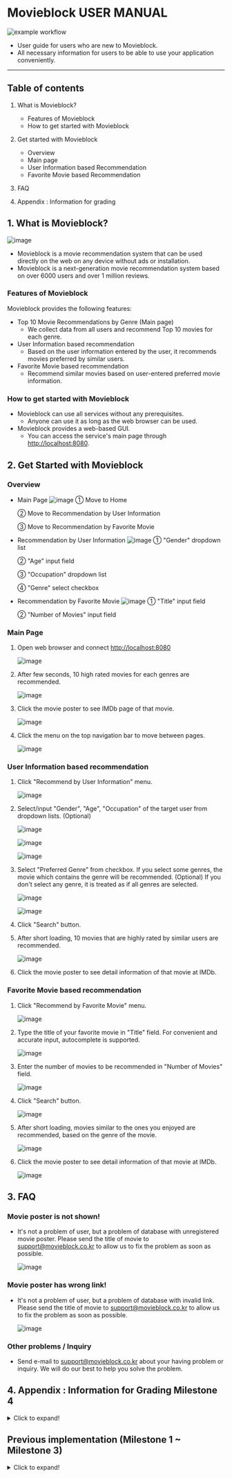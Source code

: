 # Movieblock USER MANUAL

![example workflow](https://github.com/rocky112358/UNIST_CSE364_Group2/actions/workflows/maven.yml/badge.svg)
* User guide for users who are new to Movieblock.
* All necessary information for users to be able to use your application conveniently.

---

## Table of contents
1. What is Movieblock?
    - Features of Movieblock
    - How to get started with Movieblock

2. Get started with Movieblock
    - Overview
    - Main page
    - User Information based Recommendation
    - Favorite Movie based Recommendation

3. FAQ

4. Appendix : Information for grading

## 1. What is Movieblock?
![image](https://user-images.githubusercontent.com/17242507/122660827-79f52600-d1bf-11eb-8aae-2599b7453065.png)
- Movieblock is a movie recommendation system that can be used directly on the web on any device without ads or installation.
- Movieblock is a next-generation movie recommendation system based on over 6000 users and over 1 million reviews.

### Features of Movieblock
Movieblock provides the following features:
- Top 10 Movie Recommendations by Genre (Main page)
    - We collect data from all users and recommend Top 10 movies for each genre.
- User Information based recommendation
    - Based on the user information entered by the user, it recommends movies preferred by similar users.
- Favorite Movie based recommendation
    - Recommend similar movies based on user-entered preferred movie information.

### How to get started with Movieblock
- Movieblock can use all services without any prerequisites.
    - Anyone can use it as long as the web browser can be used.
- Movieblock provides a web-based GUI.
    - You can access the service's main page through [http://localhost:8080](http://localhost:8080/).

## 2. Get Started with Movieblock

### Overview

- Main Page
    ![image](https://user-images.githubusercontent.com/32671177/122660997-efadc180-d1c0-11eb-91c5-680d3de1b623.png)
    ① Move to Home
    
    ② Move to Recommendation by User Information
    
    ③ Move to Recommendation by Favorite Movie

- Recommendation by User Information
    ![image](https://user-images.githubusercontent.com/32671177/122661004-05bb8200-d1c1-11eb-80ec-001ca50e09f6.png)
    ① "Gender" dropdown list

    ② "Age" input field

    ③ "Occupation" dropdown list

    ④ "Genre" select checkbox

- Recommendation by Favorite Movie
    ![image](https://user-images.githubusercontent.com/32671177/122663109-1674f380-d1d3-11eb-98d2-50779991ae30.png)
    ① "Title" input field

    ② "Number of Movies" input field
### Main Page

1. Open web browser and connect [http://localhost:8080](http://localhost:8080/index.html%EC%9C%BC%EB%A1%9C)

    ![image](https://user-images.githubusercontent.com/32671177/122661063-7793cb80-d1c1-11eb-8004-ea6dcf67ed61.png)

2. After few seconds, 10 high rated movies for each genres are recommended.

    ![image](https://user-images.githubusercontent.com/32671177/122661099-ce99a080-d1c1-11eb-921a-f881f51f7daa.png)

3. Click the movie poster to see IMDb page of that movie.

    ![image](https://user-images.githubusercontent.com/32671177/122661078-9befa800-d1c1-11eb-961a-15cc5e1a7f5f.png)

4. Click the menu on the top navigation bar to move between pages.

    ![image](https://user-images.githubusercontent.com/32671177/122661081-a316b600-d1c1-11eb-83ef-5d3b2b018e27.png)

### User Information based recommendation

1. Click "Recommend by User Information" menu.

    ![image](https://user-images.githubusercontent.com/32671177/122661138-351ebe80-d1c2-11eb-8c0e-c006418094ee.png)

2. Select/input "Gender", "Age", "Occupation" of the target user from dropdown lists. (Optional)

    ![image](https://user-images.githubusercontent.com/32671177/122661150-45cf3480-d1c2-11eb-86cc-f2c45cff2531.png)

    ![image](https://user-images.githubusercontent.com/32671177/122661153-4cf64280-d1c2-11eb-8921-c209c595d5ec.png)

    ![image](https://user-images.githubusercontent.com/32671177/122661159-54b5e700-d1c2-11eb-9430-bcc17cf6cdd4.png)

3. Select "Preferred Genre" from checkbox. If you select some genres, the movie which contains the genre will be recommended. (Optional) If you don't select any genre, it is treated as if all genres are selected.

    ![image](https://user-images.githubusercontent.com/32671177/122661196-921a7480-d1c2-11eb-83e2-f3215c761eb1.png)
    
    ![image](https://user-images.githubusercontent.com/32671177/122661202-9fcffa00-d1c2-11eb-8d21-2930cda61d8c.png)

4. Click "Search" button.
5. After short loading, 10 movies that are highly rated by similar users are recommended.

    ![image](https://user-images.githubusercontent.com/32671177/122661210-af4f4300-d1c2-11eb-9e3e-55a5d3bde002.png)

6. Click the movie poster to see detail information of that movie at IMDb.

### Favorite Movie based recommendation

1. Click "Recommend by Favorite Movie" menu.

    ![image](https://user-images.githubusercontent.com/32671177/122661316-fdb11180-d1c3-11eb-9d40-5eee8dd1f3a4.png)

2. Type the title of your favorite movie in "Title" field. For convenient and accurate input, autocomplete is supported.

    ![image](https://user-images.githubusercontent.com/32671177/122661319-07d31000-d1c4-11eb-82ed-04497ad15569.png)

3. Enter the number of movies to be recommended in "Number of Movies" field.

    ![image](https://user-images.githubusercontent.com/32671177/122661322-13263b80-d1c4-11eb-80ae-13b596f17d82.png)

4. Click "Search" button.

    ![image](https://user-images.githubusercontent.com/32671177/122661330-2fc27380-d1c4-11eb-9eeb-528005dec8a2.png)

5. After short loading, movies similar to the ones you enjoyed are recommended, based on the genre of the movie.

    ![image](https://user-images.githubusercontent.com/32671177/122661336-38b34500-d1c4-11eb-88ee-6ae3fde855e6.png)

6. Click the movie poster to see detail information of that movie at IMDb.

    ![image](https://user-images.githubusercontent.com/32671177/122661343-4072e980-d1c4-11eb-976f-6a64e8450018.png)

## 3. FAQ

### Movie poster is not shown!

- It's not a problem of user, but a problem of database with unregistered movie poster. Please send the title of movie to [support@movieblock.co.kr](mailto:support@movieblock.co.kr) to allow us to fix the problem as soon as possible.

    ![image](https://user-images.githubusercontent.com/32671177/122661357-6a2c1080-d1c4-11eb-9e34-476c5083f72e.png)

### Movie poster has wrong link!

- It's not a problem of user, but a problem of database with invalid link. Please send the title of movie to [support@movieblock.co.kr](mailto:support@movieblock.co.kr) to allow us to fix the problem as soon as possible.

    ![image](https://user-images.githubusercontent.com/32671177/122661360-72844b80-d1c4-11eb-8669-9a5360275276.png)

### Other problems / Inquiry

- Send e-mail to [support@movieblock.co.kr](mailto:support@movieblock.co.kr) about your having problem or inquiry. We will do our best to help you solve the problem.

## 4. Appendix : Information for Grading Milestone 4
<details>
  <summary> Click to expand! </summary>

### Structure of Program
```bash
.
├── data
│   ├── links.dat
│   ├── movies.dat
│   ├── ratings.dat
│   └── users.dat
├── Dockerfile
├── pom.xml
├── README.md
├── ROOT.war
├── run.sh
└── src
    ├── main
    │   ├── java
    │   │   └── se
    │   │       └── group2
    │   │           ├── ApiError.java
    │   │           ├── Application.java
    │   │           ├── CsvToMongoJob.java
    │   │           ├── InvalidInputException.java
    │   │           ├── LinkFieldSetMapper.java
    │   │           ├── Link.java
    │   │           ├── LinkRepository.java
    │   │           ├── MovieblockController.java
    │   │           ├── Movieblock.java
    │   │           ├── MovieFieldSetMapper.java
    │   │           ├── Movie.java
    │   │           ├── MoviePosterFieldSetMapper.java
    │   │           ├── MoviePoster.java
    │   │           ├── MoviePosterRepository.java
    │   │           ├── MovieRecommendationInput.java
    │   │           ├── MovieRepository.java
    │   │           ├── RatingFieldSetMapper.java
    │   │           ├── Rating.java
    │   │           ├── RatingRepository.java
    │   │           ├── RecommendationEngine.java
    │   │           ├── RecommendationOutput.java
    │   │           ├── UserFieldSetMapper.java
    │   │           ├── User.java
    │   │           ├── UserRecommendationInput.java
    │   │           └── UserRepository.java
    │   └── resources
    │       ├── application.properties
    │       ├── links.csv
    │       ├── movie_poster.csv
    │       ├── movies.csv
    │       ├── public
    │       │   ├── favorite.html
    │       │   ├── index.css
    │       │   ├── index.html
    │       │   └── user.html
    │       ├── ratings.csv
    │       └── users.csv
    └── test
        └── java
            └── se
                └── group2
                    ├── ApplicationIT.java
                    ├── MovieblockControllerTest.java
                    ├── MovieblockTest.java
                    └── RecommendationEngineTest.java

12 directories, 48 files
```
### How to check the milestone
#### For part 1
* DB setup can be checked in the same way as part2 and part3

#### How to check part 1 with run.sh (optional)

(1) Server-side
```
$ docker build -t mile4 .
$ docker run -it -p 8080:8080 mile4 /bin/bash
root@06bec8c66c26:~/project# . run.sh
```

(2) Client-side (Another Terminal)
```
curl http://localhost:8080/movies
```

#### For part 2, part 3
(1) Server-side
```bash
$ docker build -t mile4 .
$ docker run -d -p 8080:8080 mile4
```

```bash
$ ls
Dockerfile ROOT.war run.sh

$ docker build -t mile4 .
Sending build context to Docker daemon  108.9MB
Step 1/27 : FROM ubuntu:20.04
 ---> 4dd97cefde62
Step 2/27 : ARG DEBIAN_FRONTEND="noninteractive"
 ---> Running in 4224998c0774
Removing intermediate container 4224998c0774
 ---> 716a51198913
Step 3/27 : RUN apt-get update
 ---> Running in bdca8ee19ed2
Get:1 http://archive.ubuntu.com/ubuntu focal InRelease [265 kB]
Get:2 http://security.ubuntu.com/ubuntu focal-security InRelease [114 kB]
Get:3 http://security.ubuntu.com/ubuntu focal-security/main amd64 Packages [884 kB]

...

Step 24/27 : RUN echo '/bin/bash' >> /root/project/start.sh
 ---> Running in 6bc70a4bbb5a
Removing intermediate container 6bc70a4bbb5a
 ---> 956a7ee482f4
Step 25/27 : RUN chmod a+x /root/project/start.sh
 ---> Running in 986164284b09
Removing intermediate container 986164284b09
 ---> 7e4d31c69f93
Step 26/27 : CMD ["/root/project/start.sh"]
 ---> Running in 45054729980b
Removing intermediate container 45054729980b
 ---> cb62209adee9
Step 27/27 : ENTRYPOINT ["/bin/bash", "-c"]
 ---> Running in bb51892c77ba
Removing intermediate container bb51892c77ba
 ---> 6a199c37b69c
Successfully built 6a199c37b69c
Successfully tagged mile4:latest

$ docker run -d -p 8080:8080 mile4
f0f9d1ec307b1bd009b9fe287d1409b2760049a3eafc97ed059d3507a203c51f

$
```

(2) Client-side
* Access Movieblock in a web browser by visiting http://localhost:8080/

#### For part 4
Check 
* https://github.com/rocky112358/UNIST_CSE364_Group2/tree/main/.github/workflows
* https://github.com/rocky112358/UNIST_CSE364_Group2/commits/main

#### For part 5
Read
* https://github.com/rocky112358/UNIST_CSE364_Group2/blob/main/README.md
    
</details>

## Previous implementation (Milestone 1 ~ Milestone 3)
<details>
  <summary> Click to expand! </summary>

## ~~Milestone 3~~ (Deprecated)
<details>
  <summary> Click to expand! </summary>

> **This program no longer behaves like **How to run the program** described below in the lastest commit. (as of June 20, 2021)**
> **This version is tagged as "milestone-3" and you may checkout if you like.**
    
### What did we do
#### Repository structure
```
.
├── data
│   ├── links.dat
│   ├── movies.dat
│   ├── ratings.dat
│   └── users.dat
├── Dockerfile
├── pom.xml
├── README.md
├── run.sh
└── src
    ├── main
    │   └── java
    │       └── se
    │           └── group2
    │               ├── ApiError.java
    │               ├── Application.java
    │               ├── InvalidInputException.java
    │               ├── MovieblockController.java
    │               ├── Movieblock.java
    │               ├── MovieRecommendationInput.java
    │               ├── RecommendationEngine.java
    │               ├── RecommendationOutput.java
    │               └── UserRecommendationInput.java
    └── test
        └── java
            └── se
                └── group2
                    ├── ApplicationIT.java
                    ├── MovieblockControllerTest.java
                    ├── MovieblockTest.java
                    └── RecommendationEngineTest.java

10 directories, 21 files
```
We implemented REST APIs for recommending movies using Spring Framework.

### How our recommendation algorithm works

#### About implementation
The recommendation algorithm is almost the same as in Milestone 2. ([Algorithm Description](https://github.com/rocky112358/UNIST_CSE364_Group2/tree/main#about-our-algorithm-design
)) 

One difference is that when a movie title is entered as the input, it looks for the genre of the movie in `movies.dat` and recommends popular movies of the genre regardless of gender, age, or occupation.

If a limit is given, "limit" number of movies are printed, chosen from most popular. If not, top 10 movies are printed by default.

### How to install the program
1. Download Dockerfile and run.sh from Blackboard.

2. Put dockerfile and run.sh in the same directory path, build the image, and run the container.
```text
$ docker build -t milestone3 .

Sending build context to Docker daemon  31.44MB
Step 1/9 : FROM ubuntu:20.04
 ---> 4dd97cefde62
Step 2/9 : ARG DEBIAN_FRONTEND="noninteractive"
 ---> Running in 008b87e642bb
Removing intermediate container 008b87e642bb
 ---> 9b39fb815563
Step 3/9 : RUN apt-get update
 ---> Running in 66b60d257f60
Get:1 http://security.ubuntu.com/ubuntu focal-security InRelease [114 kB]
Get:2 http://archive.ubuntu.com/ubuntu focal InRelease [265 kB]
Get:3 http://security.ubuntu.com/ubuntu focal-security/main amd64 Packages [829 kB]
Get:4 http://archive.ubuntu.com/ubuntu focal-updates InRelease [114 kB]
Get:5 http://security.ubuntu.com/ubuntu focal-security/universe amd64 Packages [716 kB]
Get:6 http://security.ubuntu.com/ubuntu focal-security/restricted amd64 Packages [274 kB]
Get:7 http://security.ubuntu.com/ubuntu focal-security/multiverse amd64 Packages [27.6 kB]
Get:8 http://archive.ubuntu.com/ubuntu focal-backports InRelease [101 kB]
Get:9 http://archive.ubuntu.com/ubuntu focal/main amd64 Packages [1275 kB]
Get:10 http://archive.ubuntu.com/ubuntu focal/multiverse amd64 Packages [177 kB]
Get:11 http://archive.ubuntu.com/ubuntu focal/universe amd64 Packages [11.3 MB]
Get:12 http://archive.ubuntu.com/ubuntu focal/restricted amd64 Packages [33.4 kB]
Get:13 http://archive.ubuntu.com/ubuntu focal-updates/restricted amd64 Packages [299 kB]
Get:14 http://archive.ubuntu.com/ubuntu focal-updates/main amd64 Packages [1246 kB]
Get:15 http://archive.ubuntu.com/ubuntu focal-updates/multiverse amd64 Packages [29.8 kB]
Get:16 http://archive.ubuntu.com/ubuntu focal-updates/universe amd64 Packages [973 kB]
Get:17 http://archive.ubuntu.com/ubuntu focal-backports/universe amd64 Packages [4305 B]
Fetched 17.8 MB in 7s (2722 kB/s)
Reading package lists...
Removing intermediate container 66b60d257f60
 ---> 6e63a3a16227
Step 4/9 : RUN apt-get -y install vim git openjdk-11-jdk maven curl

...

done.
done.
Removing intermediate container 7fda52e27c8a
 ---> 7419a62837c9
Step 5/9 : RUN mkdir -p /root/project
 ---> Running in c7e1f4572294
Removing intermediate container c7e1f4572294
 ---> 1cb22177da3c
Step 6/9 : WORKDIR /root/project
 ---> Running in 5083ce0a8d8c
Removing intermediate container 5083ce0a8d8c
 ---> fa78bbfdeffd
Step 7/9 : COPY run.sh /root/project
 ---> 5b7a4d166652
Step 8/9 : RUN chmod 755 run.sh
 ---> Running in 7e4030ce7ab5
Removing intermediate container 7e4030ce7ab5
 ---> e750116ef5ec
Step 9/9 : RUN /bin/bash
 ---> Running in dd6a09bd56f3
Removing intermediate container dd6a09bd56f3
 ---> 8c2337ae710e
Successfully built 8c2337ae710e
Successfully tagged milestone3:latest

$ docker run -it milestone3
root@6738818f1e19:~/project#

```
3. Execute run.sh in container. (About 10 minutes)
```text
root@[containerID]:~/project# . run.sh 
Cloning into 'UNIST_CSE364_Group2'...
Username for 'https://github.com': [your username]
Password for 'https://[your username]@github.com': [your password]

...

[INFO] Building jar: /root/project/UNIST_CSE364_Group2/target/cse364-project-1.0-SNAPSHOT-jar-with-dependencies.jar
[INFO] ------------------------------------------------------------------------
[INFO] BUILD SUCCESS
[INFO] ------------------------------------------------------------------------
[INFO] Total time:  06:38 min
[INFO] Finished at: 2021-05-24T14:25:00Z
[INFO] ------------------------------------------------------------------------


  .   ____          _            __ _ _
 /\\ / ___'_ __ _ _(_)_ __  __ _ \ \ \ \
( ( )\___ | '_ | '_| | '_ \/ _` | \ \ \ \
 \\/  ___)| |_)| | | | | || (_| |  ) ) ) )
  '  |____| .__|_| |_|_| |_\__, | / / / /
 =========|_|==============|___/=/_/_/_/
 :: Spring Boot ::       (v2.3.10.RELEASE)

2021-05-24 14:25:01.675  INFO 522 --- [           main] se.group2.Application                    : Starting Application on 6738818f1e19 with PID 522 (/root/project/UNIST_CSE364_Group2/target/cse364-project-1.0-SNAPSHOT.jar started by root in /root/project/UNIST_CSE364_Group2)
2021-05-24 14:25:01.678  INFO 522 --- [           main] se.group2.Application                    : No active profile set, falling back to default profiles: default
2021-05-24 14:25:02.629  INFO 522 --- [           main] o.s.b.w.embedded.tomcat.TomcatWebServer  : Tomcat initialized with port(s): 8080 (http)
2021-05-24 14:25:02.641  INFO 522 --- [           main] o.apache.catalina.core.StandardService   : Starting service [Tomcat]
2021-05-24 14:25:02.642  INFO 522 --- [           main] org.apache.catalina.core.StandardEngine  : Starting Servlet engine: [Apache Tomcat/9.0.45]
2021-05-24 14:25:02.705  INFO 522 --- [           main] o.a.c.c.C.[Tomcat].[localhost].[/]       : Initializing Spring embedded WebApplicationContext
2021-05-24 14:25:02.705  INFO 522 --- [           main] w.s.c.ServletWebServerApplicationContext : Root WebApplicationContext: initialization completed in 972 ms
2021-05-24 14:25:02.887  INFO 522 --- [           main] o.s.s.concurrent.ThreadPoolTaskExecutor  : Initializing ExecutorService 'applicationTaskExecutor'
2021-05-24 14:25:03.032  INFO 522 --- [           main] o.s.b.w.embedded.tomcat.TomcatWebServer  : Tomcat started on port(s): 8080 (http) with context path ''
2021-05-24 14:25:03.044  INFO 522 --- [           main] se.group2.Application                    : Started Application in 1.752 seconds (JVM running for 2.123)
...
```

### How to run the program
1. After installing the program, you need to access another terminal session in the same server.
2. Check if docker container which is running Spring web server is running normally by using another terminal.
3. Approach to docker container by using command below in another terminal.
```
docker ps - a | grep image_name
docker exec -it container_name bash
```
![image](https://user-images.githubusercontent.com/17242507/119365548-fbee4e00-bcea-11eb-910e-9c58658f297b.png)

4. You can use recommendation system using curl command in docker container.
> Please note that the URL address changes depending on which function you are using.

#### Part I: Recommend Top 10 movies given user data (gender, age, occupation, genres)
```
# In part I, given a user data, It provides a REST API that shows a list of top 10 recommended movies for a given user.

curl -X GET http://localhost:8080/users/recommendations -H 'Content-type:application/json' -d '{"gender": user_gender, "age": user_age, "occupation": user_occupation, "genres": user_genres}'
```
* In part I, "gender", "age", "occupation", "genres" must be all listed. If not, error will be returned.
```
# Missing Gender
root@c910a6e3e87b:~/project# curl -X GET http://localhost:8080/users/recommendations -H 'Content-type:application/json' -d '{"age": "25", "occupation": "Grad student", "genres": "Action|War"}'
{"error":"invalid input","message":"Error: Gender input is not given","statusCode":400}

# Missing Age
root@c910a6e3e87b:~/project# curl -X GET http://localhost:8080/users/recommendations -H 'Content-type:application/json' -d '{"gender": "F", "occupation": "Grad student", "genres": "Action|War"}'
{"error":"invalid input","message":"Error: Age input is not given","statusCode":400}

# Missing occupation
root@c910a6e3e87b:~/project# curl -X GET http://localhost:8080/users/recommendations -H 'Content-type:application/json' -d '{"gender": "F", "age": "25", "genres": "Action|War"}'
{"error":"invalid input","message":"Error: Occupation input is not given","statusCode":400}

# Missing Genres
root@c910a6e3e87b:~/project# curl -X GET http://localhost:8080/users/recommendations -H 'Content-type:application/json' -d '{"gender": "F", "age": "25", "occupation": "Grad student"}'
{"error":"invalid input","message":"Error: Genres input is not given","statusCode":400}
```

* In Part I, If you want to search all cases, use "" for user data on any field.
```
root@c910a6e3e87b:~/project# curl -X GET http://localhost:8080/users/recommendations -H 'Content-type:application/json' -d '{"gender": "", "age": "", "occupation": "", "genres": ""}'
[{"title":"I Am Cuba (Soy Cuba/Ya Kuba) (1964)","genres":"drama","imdb":"http://www.imdb.com/title/tt0058604"},{"title":"Lamerica (1994)","genres":"drama","imdb":"http://www.imdb.com/title/tt0110299"},{"title":"Apple, The (Sib) (1998)","genres":"drama","imdb":"http://www.imdb.com/title/tt0156901"},{"title":"Sanjuro (1962)","genres":"action|adventure","imdb":"http://www.imdb.com/title/tt0056443"},{"title":"Seven Samurai (The Magnificent Seven) (Shichinin no samurai) (1954)","genres":"action|drama","imdb":"http://www.imdb.com/title/tt0047478"},{"title":"Shawshank Redemption, The (1994)","genres":"drama","imdb":"http://www.imdb.com/title/tt0111161"},{"title":"Godfather, The (1972)","genres":"action|crime|drama","imdb":"http://www.imdb.com/title/tt0068646"},{"title":"Close Shave, A (1995)","genres":"animation|comedy|thriller","imdb":"http://www.imdb.com/title/tt0112691"},{"title":"Usual Suspects, The (1995)","genres":"crime|thriller","imdb":"http://www.imdb.com/title/tt0114814"},{"title":"Schindler's List (1993)","genres":"drama|war","imdb":"http://www.imdb.com/title/tt0108052"}]
```

* In Part I, Gender can have one of two values: F, M.
> If an incorrect value is entered for the gender, an error is displayed.
```
root@c910a6e3e87b:~/project# curl -X GET http://localhost:8080/users/recommendations -H 'Content-type:application/json' -d '{"gender": "D", "age": "", "occupation": "", "genres": "action|war"}'
{"error":"invalid input","message":"Error: Invalid Gender Input","statusCode":400}
```

* In the case of age (Part I), you can enter 0 or a decimal positive integer.
It is possible to enter a value that is accepted as a decimal positive number in [parseInt]( https://docs.oracle.com/javase/7/docs/api/java/lang/Integer.html#parseInt(java.lang.String) ).
> If an incorrect value is entered for the age, an error is displayed.
```
root@c910a6e3e87b:~/project# curl -X GET http://localhost:8080/users/recommendations -H 'Content-type:application/json' -d '{"gender": "", "age": "-123", "occupation": "", "genres": "action|war"}'
{"error":"invalid input","message":"Error: Invalid Age Input","statusCode":400}
```

* In Part I, an occupation can be only one of the values below:
```
other
academic
educator
artist
clerical
admin
collegestudent
gradstudent
grad student
customerservice
customer service
doctor
healthcare
health care
executive
managerial
farmer
homemaker
k-12student
k-12 student
lawyer
programmer
retired
sales
marketing
scientist
self-employed
technician
engineer
tradesman
craftsman
unemployed
writer
```

* List of availble genre (Part I):
```
action
adventure
animation
children's
comedy
crime
documentary
drama
fantasy
film-noir
horror
musical
mystery
romance
sci-fi
thriller
war
western
```

* In Part I, user_genres supports multiple search. (ex. "Action|Animation")
a list of genres can contain words below, with | as delimiter.
Note that for the category input, “|” means “or”, not “and”.
For example, for a category input “Action|Comedy”, the user likes those movies categorized to either Action or Comedy, not both Action and Comedy.
```
root@c910a6e3e87b:~/project# curl -X GET http://localhost:8080/users/recommendations -H 'Content-type:application/json' -d '{"gender": "", "age": "", "occupation": "", "genres": "action|war"}'
[{"title":"Sanjuro (1962)","genres":"action|adventure","imdb":"http://www.imdb.com/title/tt0056443"},{"title":"Seven Samurai (The Magnificent Seven) (Shichinin no samurai) (1954)","genres":"action|drama","imdb":"http://www.imdb.com/title/tt0047478"},{"title":"Godfather, The (1972)","genres":"action|crime|drama","imdb":"http://www.imdb.com/title/tt0068646"},{"title":"Schindler's List (1993)","genres":"drama|war","imdb":"http://www.imdb.com/title/tt0108052"},{"title":"Raiders of the Lost Ark (1981)","genres":"action|adventure","imdb":"http://www.imdb.com/title/tt0082971"},{"title":"Paths of Glory (1957)","genres":"drama|war","imdb":"http://www.imdb.com/title/tt0050825"},{"title":"Star Wars: Episode IV - A New Hope (1977)","genres":"action|adventure|fantasy|sci-fi","imdb":"http://www.imdb.com/title/tt0076759"},{"title":"Dr. Strangelove or: How I Learned to Stop Worrying and Love the Bomb (1963)","genres":"sci-fi|war","imdb":"http://www.imdb.com/title/tt0057012"},{"title":"Casablanca (1942)","genres":"drama|romance|war","imdb":"http://www.imdb.com/title/tt0034583"},{"title":"Lawrence of Arabia (1962)","genres":"adventure|war","imdb":"http://www.imdb.com/title/tt0056172"}]
```

* In Part I, user data are case insensitive.
```
root@c910a6e3e87b:~/project# curl -X GET http://localhost:8080/users/recommendations -H 'Content-type:application/json' -d '{"gender": "f", "age": "25", "occupation": "GRADSTUDENT", "genres": "ActioN|WaR"}'
[{"title":"Schindler's List (1993)","genres":"drama|war","imdb":"http://www.imdb.com/title/tt0108052"},{"title":"Godfather, The (1972)","genres":"action|crime|drama","imdb":"http://www.imdb.com/title/tt0068646"},{"title":"Sanjuro (1962)","genres":"action|adventure","imdb":"http://www.imdb.com/title/tt0056443"},{"title":"Raiders of the Lost Ark (1981)","genres":"action|adventure","imdb":"http://www.imdb.com/title/tt0082971"},{"title":"Star Wars: Episode IV - A New Hope (1977)","genres":"action|adventure|fantasy|sci-fi","imdb":"http://www.imdb.com/title/tt0076759"},{"title":"Seven Samurai (The Magnificent Seven) (Shichinin no samurai) (1954)","genres":"action|drama","imdb":"http://www.imdb.com/title/tt0047478"},{"title":"Casablanca (1942)","genres":"drama|romance|war","imdb":"http://www.imdb.com/title/tt0034583"},{"title":"Princess Bride, The (1987)","genres":"action|adventure|comedy|romance","imdb":"http://www.imdb.com/title/tt0093779"},{"title":"Dr. Strangelove or: How I Learned to Stop Worrying and Love the Bomb (1963)","genres":"sci-fi|war","imdb":"http://www.imdb.com/title/tt0057012"},{"title":"Saving Private Ryan (1998)","genres":"action|drama|war","imdb":"http://www.imdb.com/title/tt0120815"}]
```
#### Part II: Recommend movies given a movie title
```
# In Part II, given a user’s favorite movie title, It provide a REST API that shows a list of recommended movies that contains the given number of movies

curl -X GET http://localhost:8080/movies/recommendations -H 'Content-type:application/json' -d '{"title": "Toy Story (1995)"}'
curl -X GET http://localhost:8080/movies/recommendations -H 'Content-type:application/json' -d '{"title": "Toy Story (1995)", "limit" : positive_integer}'
```

* In part II, "title" must be listed. "limit" is optional.
> If there is no "title", or no movie in IMDb data matches with "title", error will be returned.
```
root@c910a6e3e87b:~/project# curl -X GET http://localhost:8080/movies/recommendations -H 'Content-type:application/json' -d '{"limit": 10}'
{"error":"invalid input","message":"Error: Title input not given","statusCode":400}
root@c910a6e3e87b:~/project# curl -X GET http://localhost:8080/movies/recommendations -H 'Content-type:application/json' -d '{"title": ""}'
{"error":"invalid input","message":"Error: Movie does not exist","statusCode":400}
root@c910a6e3e87b:~/project# curl -X GET http://localhost:8080/movies/recommendations -H 'Content-type:application/json' -d '{"title": "nongdamgom"}'
{"error":"invalid input","message":"Error: Movie does not exist","statusCode":400}
```

* "title" is case-sensitive. And must be perfectly matched with title in movie.dat (including space).
> Be careful when entering the movie title.
```
root@c910a6e3e87b:~/project# curl -X GET http://localhost:8080/movies/recommendations -H 'Content-type:application/json' -d '{"title": "Close Shave, A (1995)"}'
[{"title":"Usual Suspects, The (1995)","genres":"crime|thriller","imdb":"http://www.imdb.com/title/tt0114814"},{"title":"Wrong Trousers, The (1993)","genres":"animation|comedy","imdb":"http://www.imdb.com/title/tt0108598"},{"title":"Rear Window (1954)","genres":"mystery|thriller","imdb":"http://www.imdb.com/title/tt0047396"},{"title":"Third Man, The (1949)","genres":"mystery|thriller","imdb":"http://www.imdb.com/title/tt0041959"},{"title":"Wallace & Gromit: The Best of Aardman Animation (1996)","genres":"animation","imdb":"http://www.imdb.com/title/tt0118114"},{"title":"Sixth Sense, The (1999)","genres":"thriller","imdb":"http://www.imdb.com/title/tt0167404"},{"title":"Yojimbo (1961)","genres":"comedy|drama|western","imdb":"http://www.imdb.com/title/tt0055630"},{"title":"City Lights (1931)","genres":"comedy|drama|romance","imdb":"http://www.imdb.com/title/tt0021749"},{"title":"North by Northwest (1959)","genres":"drama|thriller","imdb":"http://www.imdb.com/title/tt0053125"},{"title":"General, The (1927)","genres":"comedy","imdb":"http://www.imdb.com/title/tt0017925"}]

# case-sensitive 
root@c910a6e3e87b:~/project# curl -X GET http://localhost:8080/movies/recommendations -H 'Content-type:application/json' -d '{"title": "close Shave, a (1995)"}'
{"error":"invalid input","message":"Error: Movie does not exist","statusCode":400}

# wrong space in title
root@c910a6e3e87b:~/project# curl -X GET http://localhost:8080/movies/recommendations -H 'Content-type:application/json' -d '{"title": "Close Shave, A(1995)"}'
{"error":"invalid input","message":"Error: Movie does not exist","statusCode":400}
```

* "limit" takes positive integer value [1 ~ 2147483647(MAX_INT)]. When not entered, it defaults to 10.
> If "limit" has wrong value, error will be returned. (ex. -10, 3.14159)
```
# defaults to 10
root@c910a6e3e87b:~/project# curl -X GET http://localhost:8080/movies/recommendations -H 'Content-type:application/json' -d '{"title": "Close Shave, A (1995)"}'
[{"title":"Usual Suspects, The (1995)","genres":"crime|thriller","imdb":"http://www.imdb.com/title/tt0114814"},{"title":"Wrong Trousers, The (1993)","genres":"animation|comedy","imdb":"http://www.imdb.com/title/tt0108598"},{"title":"Rear Window (1954)","genres":"mystery|thriller","imdb":"http://www.imdb.com/title/tt0047396"},{"title":"Third Man, The (1949)","genres":"mystery|thriller","imdb":"http://www.imdb.com/title/tt0041959"},{"title":"Wallace & Gromit: The Best of Aardman Animation (1996)","genres":"animation","imdb":"http://www.imdb.com/title/tt0118114"},{"title":"Sixth Sense, The (1999)","genres":"thriller","imdb":"http://www.imdb.com/title/tt0167404"},{"title":"Yojimbo (1961)","genres":"comedy|drama|western","imdb":"http://www.imdb.com/title/tt0055630"},{"title":"City Lights (1931)","genres":"comedy|drama|romance","imdb":"http://www.imdb.com/title/tt0021749"},{"title":"North by Northwest (1959)","genres":"drama|thriller","imdb":"http://www.imdb.com/title/tt0053125"},{"title":"General, The (1927)","genres":"comedy","imdb":"http://www.imdb.com/title/tt0017925"}]

# Set limit
root@c910a6e3e87b:~/project# curl -X GET http://localhost:8080/movies/recommendations -H 'Content-type:application/json' -d '{"title": "Close Shave, A (1995)", "limit":1}'
[{"title":"Usual Suspects, The (1995)","genres":"crime|thriller","imdb":"http://www.imdb.com/title/tt0114814"}]

# Wrong value
root@c910a6e3e87b:~/project# curl -X GET http://localhost:8080/movies/recommendations -H 'Content-type:application/json' -d '{"title": "Close Shave, A (1995)", "limit":-10}'
{"error":"invalid input","message":"Error: Invalid Limit Input (must be an positive integer)","statusCode":400}
```

* If you input "limit" extremely big, our recommendation returns as many movies as possible within the entered limit.
> There exists 3883 movies in IMDb, but movies with less than 5 reviews will be excluded from our recommendation.

* We do not re-recommend input movie as output.

### Roles of each member
Everyone has contributed to all parts. However in this part, we will mention the part that each has mainly contributed.
* 20151054 김동민: Implement recommendation algorithm and REST API
* 20151467 장동원: Write a test case, program test in docker, Write README
* 20171108 박다현: Debugging Project (edge-case input response)

---
</details>

## ~~Milestone 2~~ (Deprecated)

<details>
  <summary> Click to expand! </summary>

> **This program no longer behaves like **How to run the program** described below in the lastest commit. (as of May 23, 2021)**
> **This version is tagged as "milestone-2" and you may checkout if you like.**

### What did we do
#### Repository structure
```
.
├── data
│   ├── links.dat
│   ├── movies.dat
│   ├── ratings.dat
│   └── users.dat
├── Dockerfile
├── pom.xml
├── README.md
├── run.sh
└── src
    ├── main
    │   └── java
    │       └── se
    │           └── group2
    │               ├── Movieblock.java
    │               └── RecommendationEngine.java
    └── test
        └── java
            └── se
                └── group2
                    ├── MovieblockTest.java
                    └── RecommendationEngineTest.java

10 directories, 12 files

```
We implemented features that recommend Top 10 movies given user data and recommend Top 10 movies for given categories.

### How our recommendation algorithm works

#### About implementation

Our recommendation engine is implemented in RecomendationEngine.java (se.group2.RecommendationEngine)

The recommendation system takes 4 inputs, gender, age, occupation and genre(s), and the last one is optional.

When recommendMovies() method is called with the arguments above, it returns a list of Movies, a length of 10. The method loads data with default filenames if they are not loaded before being called. ([line 107-115](https://github.com/rocky112358/UNIST_CSE364_Group2/blob/9edf5288b0f565a2057b99027c13e57bb87b3330/src/main/java/se/group2/RecommendationEngine.java#L107-L115
))

Then gives score to each movie with an algorithm described as below. ([line 117-159](https://github.com/rocky112358/UNIST_CSE364_Group2/blob/9edf5288b0f565a2057b99027c13e57bb87b3330/src/main/java/se/group2/RecommendationEngine.java#L117-L159
))

Next, sort them in descending order by score. ([line 161-163](https://github.com/rocky112358/UNIST_CSE364_Group2/blob/9edf5288b0f565a2057b99027c13e57bb87b3330/src/main/java/se/group2/RecommendationEngine.java#L161-L163
))

Finally, iterating over the sorted list of movies, add the movie to 'recommendations' list, which is to be returned to the caller, until the size of it reaches 10. During the iteration, the movie rated less than 5 times or the movie which does not belong to the genre are excluded (if specified). ([line 165-185](https://github.com/rocky112358/UNIST_CSE364_Group2/blob/9edf5288b0f565a2057b99027c13e57bb87b3330/src/main/java/se/group2/RecommendationEngine.java#L165-L185
))

#### About our algorithm design

First, the engine divides the users into 8 groups and count number of users belong to each group. In the table below, Y means that the user has same property with the input user, and N means not. ([line 117-126](https://github.com/rocky112358/UNIST_CSE364_Group2/blob/9edf5288b0f565a2057b99027c13e57bb87b3330/src/main/java/se/group2/RecommendationEngine.java#L165-L185
))

```
  Same?  |  Gender | Age | Occupation
---------+---------+-----+------------
 Group 0 |      N  |   N |          N 
 Group 1 |      N  |   N |          Y 
 Group 2 |      N  |   Y |          N 
 Group 3 |      N  |   Y |          Y 
 Group 4 |      Y  |   N |          N 
 Group 5 |      Y  |   N |          Y 
 Group 6 |      Y  |   Y |          N 
 Group 7 |      Y  |   Y |          Y 
```

Before we introduce our algorithm, let's define a term 'groupRatio'. This is the ratio of each group among all users. groupRatio will have a value of 0 or more, but less than 1.

Now, iterate over ratings one by one and add score of the movie to corresponding variable. The score is slightly modified with a formula below before being added. `r` is the groupRatio of the group which the user made the rating belongs to.

![image](https://user-images.githubusercontent.com/6457345/116816565-6ead5300-ab9d-11eb-9cd9-6157eff6823f.png)

The weight will be closer to 1 if the group is larger, and close to e(=2.71828..., aka. Euler's number) if the group is smaller.

Sum up these weighted scores and divide them with the number of ratings of each movie to find the average. ([line 136-149](https://github.com/rocky112358/UNIST_CSE364_Group2/blob/9edf5288b0f565a2057b99027c13e57bb87b3330/src/main/java/se/group2/RecommendationEngine.java#L136-L149
))

What we think of in this algorithm is to emphasize evaluation of the user as there are fewer people who match the characteristics of the user given as input.

This recommendation system is in a situation where it is necessary to recommend movies only with the characteristics of the user without the user's previous viewing record or evaluation record data, which can be considered as a cold start. Therefore, we designed this algorithm because we had to find the biases of people that match the characteristics of the user given as input in the data we have, and we thought that movies that matches this should be recommended.

### How to install the program
1. Download Dockerfile and run.sh from Blackboard.

2. Put dockerfile and run.sh in the same directory path, build the image, and run the container.
```text
$ docker build -t milestone2 .

Sending build context to Docker daemon  31.15MB
Step 1/9 : FROM ubuntu:20.04
 ---> 4dd97cefde62
Step 2/9 : ARG DEBIAN_FRONTEND="noninteractive"
 ---> Running in 6ada22ed6bce
Removing intermediate container 6ada22ed6bce
 ---> d47094ab4f96
Step 3/9 : RUN apt-get update
 ---> Running in 07ba64ae9eb7
Get:1 http://security.ubuntu.com/ubuntu focal-security InRelease [109 kB]
Get:2 http://archive.ubuntu.com/ubuntu focal InRelease [265 kB]
Get:3 http://security.ubuntu.com/ubuntu focal-security/main amd64 Packages [783 kB]
Get:4 http://archive.ubuntu.com/ubuntu focal-updates InRelease [114 kB]
Get:5 http://security.ubuntu.com/ubuntu focal-security/restricted amd64 Packages [243 kB]
Get:6 http://security.ubuntu.com/ubuntu focal-security/multiverse amd64 Packages [21.7 kB]
Get:7 http://security.ubuntu.com/ubuntu focal-security/universe amd64 Packages [690 kB]
Get:8 http://archive.ubuntu.com/ubuntu focal-backports InRelease [101 kB]
Get:9 http://archive.ubuntu.com/ubuntu focal/main amd64 Packages [1275 kB]
Get:10 http://archive.ubuntu.com/ubuntu focal/universe amd64 Packages [11.3 MB]
Get:11 http://archive.ubuntu.com/ubuntu focal/restricted amd64 Packages [33.4 kB]
Get:12 http://archive.ubuntu.com/ubuntu focal/multiverse amd64 Packages [177 kB]
Get:13 http://archive.ubuntu.com/ubuntu focal-updates/main amd64 Packages [1198 kB]
Get:14 http://archive.ubuntu.com/ubuntu focal-updates/multiverse amd64 Packages [29.7 kB]
Get:15 http://archive.ubuntu.com/ubuntu focal-updates/restricted amd64 Packages [274 kB]
Get:16 http://archive.ubuntu.com/ubuntu focal-updates/universe amd64 Packages [958 kB]
Get:17 http://archive.ubuntu.com/ubuntu focal-backports/universe amd64 Packages [4305 B]
Fetched 17.6 MB in 7s (2608 kB/s)
Reading package lists...
Removing intermediate container 07ba64ae9eb7
 ---> 13694ac46d86
Step 4/9 : RUN apt-get -y install vim git openjdk-11-jdk maven

...

done.
done.
Removing intermediate container f3f6a6f02cf0
 ---> f8195c96554b
Step 5/9 : RUN mkdir -p /root/project
 ---> Running in 6781fd964858
Removing intermediate container 6781fd964858
 ---> 0fceea64ca56
Step 6/9 : WORKDIR /root/project
 ---> Running in 2608ae8e5c10
Removing intermediate container 2608ae8e5c10
 ---> 94d90805e25f
Step 7/9 : COPY run.sh /root/project
 ---> b0852ff8a386
Step 8/9 : RUN chmod 755 run.sh
 ---> Running in 7a14b0eaa489
Removing intermediate container 7a14b0eaa489
 ---> 4c8eca16cff0
Step 9/9 : RUN /bin/bash
 ---> Running in fd0f666e9ee9
Removing intermediate container fd0f666e9ee9
 ---> 8183698a46fa
Successfully built 8183698a46fa
Successfully tagged milestone2:latest

$ docker run -it milestone2
root@5eda5c29a68e:~/project#

```

3. Execute run.sh in container.
```text
root@[containerID]:~/project# . run.sh 
Cloning into 'UNIST_CSE364_Group2'...
Username for 'https://github.com': [your username]
Password for 'https://[your username]@github.com': [your password]
remote: Enumerating objects: 370, done.
remote: Counting objects: 100% (370/370), done.
remote: Compressing objects: 100% (165/165), done.
remote: Total 370 (delta 105), reused 308 (delta 67), pack-reused 0
Receiving objects: 100% (370/370), 5.80 MiB | 4.98 MiB/s, done.
Resolving deltas: 100% (105/105), done.
WARNING: An illegal reflective access operation has occurred
WARNING: Illegal reflective access by com.google.inject.internal.cglib.core.$ReflectUtils$1 (file:/usr/share/maven/lib/guice.jar) to method java.lang.ClassLoader.defineClass(java.lang.String,byte[],int,int,java.security.ProtectionDomain)
WARNING: Please consider reporting this to the maintainers of com.google.inject.internal.cglib.core.$ReflectUtils$1
WARNING: Use --illegal-access=warn to enable warnings of further illegal reflective access operations
WARNING: All illegal access operations will be denied in a future release
[INFO] Scanning for projects...
[INFO]
[INFO] ------------------------< unist:cse364-project >------------------------
[INFO] Building cse364-project 1.0-SNAPSHOT
[INFO] --------------------------------[ jar ]---------------------------------

...

-------------------------------------------------------
 T E S T S
-------------------------------------------------------
Running se.group2.MovieblockTest
Tests run: 15, Failures: 0, Errors: 0, Skipped: 0, Time elapsed: 8.094 sec
Running se.group2.RecommendationEngineTest
Tests run: 10, Failures: 0, Errors: 0, Skipped: 0, Time elapsed: 23.693 sec

Results :

Tests run: 25, Failures: 0, Errors: 0, Skipped: 0

...

[INFO] Installing /root/project/UNIST_CSE364_Group2/target/cse364-project-1.0-SNAPSHOT.jar to /root/.m2/repository/unist/cse364-project/1.0-SNAPSHOT/cse364-project-1.0-SNAPSHOT.jar
[INFO] Installing /root/project/UNIST_CSE364_Group2/pom.xml to /root/.m2/repository/unist/cse364-project/1.0-SNAPSHOT/cse364-project-1.0-SNAPSHOT.pom
[INFO] Installing /root/project/UNIST_CSE364_Group2/target/cse364-project-1.0-SNAPSHOT-jar-with-dependencies.jar to /root/.m2/repository/unist/cse364-project/1.0-SNAPSHOT/cse364-project-1.0-SNAPSHOT-jar-with-dependencies.jar
[INFO] ------------------------------------------------------------------------
[INFO] BUILD SUCCESS
[INFO] ------------------------------------------------------------------------
[INFO] Total time:  02:51 min
[INFO] Finished at: 2021-05-02T11:33:11Z
[INFO] ------------------------------------------------------------------------

I Am Cuba (Soy Cuba/Ya Kuba) (1964) (http://www.imdb.com/title/tt0058604)
Lamerica (1994) (http://www.imdb.com/title/tt0110299)
Apple, The (Sib) (1998) (http://www.imdb.com/title/tt0156901)
Sanjuro (1962) (http://www.imdb.com/title/tt0056443)
Seven Samurai (The Magnificent Seven) (Shichinin no samurai) (1954) (http://www.imdb.com/title/tt0047478)
Shawshank Redemption, The (1994) (http://www.imdb.com/title/tt0111161)
Godfather, The (1972) (http://www.imdb.com/title/tt0068646)
Close Shave, A (1995) (http://www.imdb.com/title/tt0112691)
Usual Suspects, The (1995) (http://www.imdb.com/title/tt0114814)
Schindler's List (1993) (http://www.imdb.com/title/tt0108052)

Sanjuro (1962) (http://www.imdb.com/title/tt0056443)
Raiders of the Lost Ark (1981) (http://www.imdb.com/title/tt0082971)
Star Wars: Episode IV - A New Hope (1977) (http://www.imdb.com/title/tt0076759)
Lawrence of Arabia (1962) (http://www.imdb.com/title/tt0056172)
Great Escape, The (1963) (http://www.imdb.com/title/tt0057115)
Dersu Uzala (1974) (http://www.imdb.com/title/tt0071411)
Princess Bride, The (1987) (http://www.imdb.com/title/tt0093779)
Star Wars: Episode V - The Empire Strikes Back (1980) (http://www.imdb.com/title/tt0080684)
Treasure of the Sierra Madre, The (1948) (http://www.imdb.com/title/tt0040897)
African Queen, The (1951) (http://www.imdb.com/title/tt0043265)
root@5eda5c29a68e:~/project/UNIST_CSE364_Group2#
```

### How to run the program
After the installation, you can run the program with other args in the container:

```text
root@5eda5c29a68e:~/project/UNIST_CSE364_Group2# pwd
/root/project/UNIST_CSE364_Group2
root@5eda5c29a68e:~/project/UNIST_CSE364_Group2# java -cp target/cse364-project-1.0-SNAPSHOT-jar-with-dependencies.jar se.group2.Movieblock "F" "18" "k-12student"
Ed's Next Move (1996) (http://www.imdb.com/title/tt0116167)
Apple, The (Sib) (1998) (http://www.imdb.com/title/tt0156901)
I Am Cuba (Soy Cuba/Ya Kuba) (1964) (http://www.imdb.com/title/tt0058604)
N?nette et Boni (1996) (http://www.imdb.com/title/tt0117221)
Eighth Day, The (Le Huiti?me jour ) (1996) (http://www.imdb.com/title/tt0116581)
Shawshank Redemption, The (1994) (http://www.imdb.com/title/tt0111161)
Close Shave, A (1995) (http://www.imdb.com/title/tt0112691)
Wrong Trousers, The (1993) (http://www.imdb.com/title/tt0108598)
Usual Suspects, The (1995) (http://www.imdb.com/title/tt0114814)
Schindler's List (1993) (http://www.imdb.com/title/tt0108052)
```

You can copy the command below and modify it:
```sh
java -cp target/cse364-project-1.0-SNAPSHOT-jar-with-dependencies.jar se.group2.Movieblock GENDER AGE OCCUPATION [GENRES]
```
* All arguments must be entered enclosed in quotation marks.

### Supported inputs and expected ouputs when inputs are not supported
The program takes 3 or 4 arguments, gender, age, occupation and a list of genres (optional).
> CAUTION! If you enter the genres argument, the genres argument cannot be empty.

First, Gender can have one of three values: F, M, and "".
In the case of blank, the movie is recommended regardless of gender.

```sh
# gender argument example
java -cp target/cse364-project-1.0-SNAPSHOT-jar-with-dependencies.jar se.group2.Movieblock "F" "" ""
java -cp target/cse364-project-1.0-SNAPSHOT-jar-with-dependencies.jar se.group2.Movieblock "M" "" ""
java -cp target/cse364-project-1.0-SNAPSHOT-jar-with-dependencies.jar se.group2.Movieblock "" "" ""
``` 

Gender arguments are case-insensitive.
```sh
# case-insensitive example
java -cp target/cse364-project-1.0-SNAPSHOT-jar-with-dependencies.jar se.group2.Movieblock "f" "" ""
```

If an incorrect value is entered for the gender, an error is displayed.
```sh
java -cp target/cse364-project-1.0-SNAPSHOT-jar-with-dependencies.jar se.group2.Movieblock "D" "" ""
Error: invalid gender input
```

Second, In the case of age, you can enter 0 or a decimal positive integer or "".
It is possible to enter a value that is accepted as a decimal positive number in [parseInt]( https://docs.oracle.com/javase/7/docs/api/java/lang/Integer.html#parseInt(java.lang.String) ).

In the case of blank, the movie is recommended regardless of age.

```sh
# age argument example
java -cp target/cse364-project-1.0-SNAPSHOT-jar-with-dependencies.jar se.group2.Movieblock "" "0" ""
java -cp target/cse364-project-1.0-SNAPSHOT-jar-with-dependencies.jar se.group2.Movieblock "" "100" ""
java -cp target/cse364-project-1.0-SNAPSHOT-jar-with-dependencies.jar se.group2.Movieblock "" "00253" ""
java -cp target/cse364-project-1.0-SNAPSHOT-jar-with-dependencies.jar se.group2.Movieblock "" "+10" ""
java -cp target/cse364-project-1.0-SNAPSHOT-jar-with-dependencies.jar se.group2.Movieblock "" "" ""
```

If an incorrect value is entered for the age, an error is displayed.
```sh
java -cp target/cse364-project-1.0-SNAPSHOT-jar-with-dependencies.jar se.group2.Movieblock "" "-15" ""
Error: invalid age input
java -cp target/cse364-project-1.0-SNAPSHOT-jar-with-dependencies.jar se.group2.Movieblock "" "16.1" "" #only integer
Error: invalid age input
```

Third, an occupation can be only one of the values below:
```
other
academic
educator
artist
clerical
admin
collegestudent
gradstudent
grad student
customerservice
customer service
doctor
healthcare
health care
executive
managerial
farmer
homemaker
k-12student
k-12 student
lawyer
programmer
retired
sales
marketing
scientist
self-employed
technician
engineer
tradesman
craftsman
unemployed
writer
```

```sh
java -cp target/cse364-project-1.0-SNAPSHOT-jar-with-dependencies.jar se.group2.Movieblock "" "" "gradstudent"
```

Occupation arguments are case-insensitive.
```sh
# case-insensitive example
java -cp target/cse364-project-1.0-SNAPSHOT-jar-with-dependencies.jar se.group2.Movieblock "" "" "GradsTudent"
```

If an incorrect value is entered for the occupation, an error is displayed.
```sh
java -cp target/cse364-project-1.0-SNAPSHOT-jar-with-dependencies.jar se.group2.Movieblock "" "" "dog"
Error: invalid occupation input
```

Fourth, a list of genres can be entered as an optional argument.
> CAUTION! If you enter the genres argument, the genres argument cannot be empty.

a list of genres can contain words below, with | as delimiter.
Note that for the category input, “|” means “or”, not “and”.
For example, for a category input “Action|Comedy”, the user likes those movies categorized to either Action or Comedy, not both Action and Comedy.

```sh
# multiple genres example
java -cp target/cse364-project-1.0-SNAPSHOT-jar-with-dependencies.jar se.group2.Movieblock "" "" "" "Action|Comedy"
``` 

List of availble genre:
```
action
adventure
animation
children's
comedy
crime
documentary
drama
fantasy
film-noir
horror
musical
mystery
romance
sci-fi
thriller
war
western
```

Genres arguments are case-insensitive.
```sh
# case-insensitive example
java -cp target/cse364-project-1.0-SNAPSHOT-jar-with-dependencies.jar se.group2.Movieblock "" "" "" "aniMation"
java -cp target/cse364-project-1.0-SNAPSHOT-jar-with-dependencies.jar se.group2.Movieblock "" "" "" "aniMation|CriMe"
```

If an incorrect value is entered for the genres, an error is displayed.
```sh
java -cp target/cse364-project-1.0-SNAPSHOT-jar-with-dependencies.jar se.group2.Movieblock "" "" "" "" #cannot empty
Error: invalid genre input
java -cp target/cse364-project-1.0-SNAPSHOT-jar-with-dependencies.jar se.group2.Movieblock "" "" "" "nongdamgom"
Error: invalid genre input
java -cp target/cse364-project-1.0-SNAPSHOT-jar-with-dependencies.jar se.group2.Movieblock "" "" "" "animation|kpop" # If at least one genre is wrong
Error: invalid genre input
```

### Roles of each member
Everyone has contributed to all parts. However in this part, we will mention the part that each has mainly contributed.
* 20151054 김동민: Implement recommendation algorithm (Part 1)
* 20151467 장동원: Write a test case, program test in docker (part 3)
* 20171108 박다현: Implement recommendation by genre input (Part 2)

---

</details>

## ~~Milestone 1~~ (Deprecated)

<details>
  <summary> Click to expand! </summary>

> **This program no longer behaves like **How to run the program** described below in the lastest commit. (as of May 2, 2021)**
> **This version is tagged as "milestone-1" and you may checkout if you like.**

### What did we do
#### Repository structure
```
.
├── data
│   ├── movies.dat
│   ├── ratings.dat
│   └── users.dat
├── Dockerfile
├── pom.xml
├── README.md
├── run.sh
└── src
    └── main
        └── java
            └── se
                └── group2
                    └── Movieblock.java
```

We implemented a program that takes 2 args from user input, a list of genres and an occupation, then prints the average score of the movie of the genre, by user of the occupation.

### How to install the program
1. Download Dockerfile and run.sh from Blackboard

2. Put dockerfile and run.sh in the same directory path, build the image, and run the container.
```bash
$ ls  # Dockerfile and run.sh should be in the same directory
Dockerfile run.sh
$ docker build -t group2 .
$ docker run -it group2
```

3. Execute run.sh in container.
```sh
root@[containerID]:~/project# . run.sh 
Cloning into 'UNIST_CSE364_Group2'...
Username for 'https://github.com': [your username]
Password for 'https://[your username]@github.com': [your password]
(mvn install runs)
(java program runs with two args: Adventure educator)
3.42427802252
root@[containerID]:~/project/UNIST_CSE364_Group2#
```

### How to run the program
After the installation, you can run the program with other args in the container: 

```sh
root@[containerID]:~/project/UNIST_CSE364_Group2# pwd
/root/project/UNIST_CSE364_Group2
root@[containerID]:~/project# java -cp target/cse364-project-1.0-SNAPSHOT-jar-with-dependencies.jar se.group2.Movieblock Comedy Artist
```
You can copy the command below and modify it:
```sh
java -cp target/cse364-project-1.0-SNAPSHOT-jar-with-dependencies.jar se.group2.Movieblock [a list of genres] [occupation]
```

The program takes exactly 2 arguments, a list of genres and an occupation, successively.

The arguments are case-insensitive.
```sh
# case-insensitive example
java -cp target/cse364-project-1.0-SNAPSHOT-jar-with-dependencies.jar se.group2.Movieblock hOrROr educator
```

First, a list of genres can contain words below, with | as delimiter.
When more than two words are passed, it is treated as an input to find movies which contains all of them.

***BE CAREFUL!*** When you want to pass more then two genres, quote them to avoid misinterpretation of bash, treating | character as a pipe.
```sh
# multiple arguments example
java -cp target/cse364-project-1.0-SNAPSHOT-jar-with-dependencies.jar se.group2.Movieblock "Adventure|Comedy" K-12student
``` 

List of availble genre:
```
action
adventure
animation
"children's"  # quote me!
comedy
crime
documentary
drama
fantasy
film-noir
horror
musical
mystery
romance
sci-fi
thriller
war
western
```

***BE CAREFUL!*** Please quote when passing "children's" as the first arg. Bash interprets this one as opening a single quote
```sh
# example
java -cp target/cse364-project-1.0-SNAPSHOT-jar-with-dependencies.jar se.group2.Movieblock "Children's" K-12student
``` 

Second, an occupation can be only one of the values below:
```
other
academic
educator
artist
clerical
admin
collegestudent
gradstudent
customerservice
doctor
healthcare
executive
managerial
farmer
homemaker
k-12student
lawyer
programmer
retired
sales
marketing
scientist
self-employed
technician
engineer
tradesman
craftsman
unemployed
writer
```

This program prints an error message when invalid arguments are passed, then exits with return code of `-1`
1. Number of arguments are incorrect: `"Error: 2 args are required"`
2. Invalid list of genres as passed: `"Error: invalid genre input"`
3. Invalid occupation is passed: `"Error: invalid occupation input"`
4. No movies with the list of genres: `"Error: There are no movies with that category(categories)"`

```sh
root@1684e8a105c0:~/project/UNIST_CSE364_Group2# java -cp target/cse364-project-1.0-SNAPSHOT-jar-with-dependencies.jar se.group2.Movieblock asdf              
Error: 2 args are required
root@1684e8a105c0:~/project/UNIST_CSE364_Group2# java -cp target/cse364-project-1.0-SNAPSHOT-jar-with-dependencies.jar se.group2.Movieblock abcdefghi educator
Error: invalid genre input
root@1684e8a105c0:~/project/UNIST_CSE364_Group2# java -cp target/cse364-project-1.0-SNAPSHOT-jar-with-dependencies.jar se.group2.Movieblock "adventure||animation" educator
Error: invalid genre input
root@1684e8a105c0:~/project/UNIST_CSE364_Group2# java -cp target/cse364-project-1.0-SNAPSHOT-jar-with-dependencies.jar se.group2.Movieblock adventure ceo
Error: invalid occupation input
root@1684e8a105c0:~/project/UNIST_CSE364_Group2# java -cp target/cse364-project-1.0-SNAPSHOT-jar-with-dependencies.jar se.group2.Movieblock "adventure|comedy|action|crime|animation" educator
Error: There are no movies with that category(categories)
```

### Roles of each member
20151054 김동민: Implement the logic of the average score calculation

20151467 장동원: Set up Docker environment, test image build

20171108 박다현: Download dataset, test input validation logic

</details>
</details>
